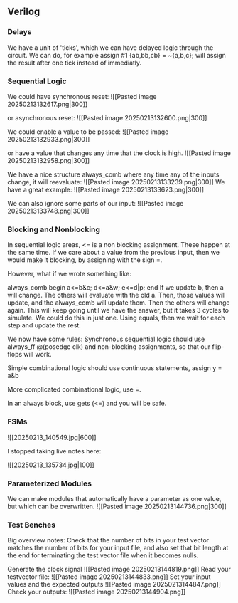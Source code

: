 
## Verilog

### Delays

We have a unit of 'ticks', which we can have delayed logic through the circuit.
We can do, for example
assign #1 {ab,bb,cb} = ~{a,b,c}; will assign the result after one tick instead of immediatly. 


### Sequential Logic
We could have synchronous reset:
![[Pasted image 20250213132617.png|300]]

or asynchronous reset:
![[Pasted image 20250213132600.png|300]]

We could enable a value to be passed:
![[Pasted image 20250213132933.png|300]]

or have a value that changes any time  that the clock is high.
![[Pasted image 20250213132958.png|300]]

We have a nice structure always_comb where any time any of the inputs change, it will reevaluate:
![[Pasted image 20250213133239.png|300]]
We have a great example:
![[Pasted image 20250213133623.png|300]]

We can also ignore some parts of our input:
![[Pasted image 20250213133748.png|300]]

### Blocking and Nonblocking

In sequential logic areas, <= is a non blocking assignment. These happen at the same time. If we care about a value from the previous input, then we would make it blocking, by assigning with the sign =.

However, what if we wrote something like:

always_comb begin
	a<=b&c;
	d<=a&w;
	e<=d|p;
end
If we update b, then a will change. The others will evaluate with the old a. Then, those values will update, and the always_comb will update them. Then the others will change again. This will keep going until we have the answer, but it takes 3 cycles to simulate. We could do this in just one. Using equals, then we wait for each step and update the rest. 

We now have some rules:
Synchronous sequential logic should use always_ff @(posedge clk) and non-blocking assignments, so that our flip-flops will work.

Simple combinational logic should use continuous statements, 
assign y = a&b

More complicated combinational logic, use =.

In an always block, use gets (<=) and you will be safe. 

### FSMs

![[20250213_140549.jpg|600]]



I stopped taking live notes here:

![[20250213_135734.jpg|100]]


### Parameterized Modules
We can make modules that automatically have a parameter as one value, but which can be overwritten.
![[Pasted image 20250213144736.png|300]]
### Test Benches

Big overview notes: Check that the number of bits in your test vector matches the number of bits for your input file, and also set that bit length at the end for terminating the test vector file when it becomes nulls.

Generate the clock signal
![[Pasted image 20250213144819.png]]
Read your testvector file:
![[Pasted image 20250213144833.png]]
Set your input values and the expected outputs
![[Pasted image 20250213144847.png]]
Check your outputs:
![[Pasted image 20250213144904.png]]